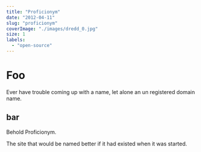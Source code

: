 ```yaml
---
title: "Proficionym"
date: "2012-04-11"
slug: "proficionym"
coverImage: "./images/dredd_0.jpg"
size: 1
labels:
  - "open-source"
---
```


# Foo

Ever have trouble coming up with a name, let alone an un registered domain name.

## bar

Behold Proficionym.

The site that would be named better if it had existed when it was started.

